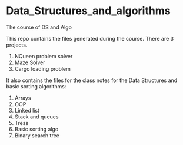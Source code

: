 # Data_Structures_and_algorithms
The course of DS and Algo

This repo contains the files generated during the course. There are 3 projects.

1. NQueen problem solver
2. Maze Solver
3. Cargo loading problem


It also contains the files for the class notes for the Data Structures and basic sorting algorithms:
1. Arrays
2. OOP
3. Linked list
4. Stack and queues
5. Tress
6. Basic sorting algo
7. Binary search tree
